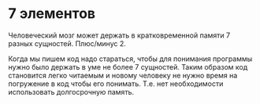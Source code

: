 # 7 элементов
Человеческий мозг может держать в кратковременной памяти 7 разных сущностей. Плюс/минус 2.

Когда мы пишем код надо стараться, чтобы для понимания программы нужно было держать в уме не более 7 сущностей. Таким образом код становится легко читаемым и новому человеку не нужно время на погружение в код чтобы его понимать. Т.е. нет необходимости использовать долгосрочную память.